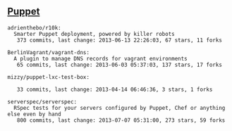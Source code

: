## [Puppet](http://puppetlabs.com/)

<!-- PROJECTS_LIST_START -->
    adrienthebo/r10k:
      Smarter Puppet deployment, powered by killer robots
       373 commits, last change: 2013-06-13 22:26:03, 67 stars, 11 forks

    BerlinVagrant/vagrant-dns:
      A plugin to manage DNS records for vagrant environments
       65 commits, last change: 2013-06-03 05:37:03, 137 stars, 17 forks

    mizzy/puppet-lxc-test-box:

       33 commits, last change: 2013-04-14 06:46:36, 3 stars, 1 forks

    serverspec/serverspec:
      RSpec tests for your servers configured by Puppet, Chef or anything else even by hand
       800 commits, last change: 2013-07-07 05:31:00, 273 stars, 59 forks
<!-- PROJECTS_LIST_END -->
